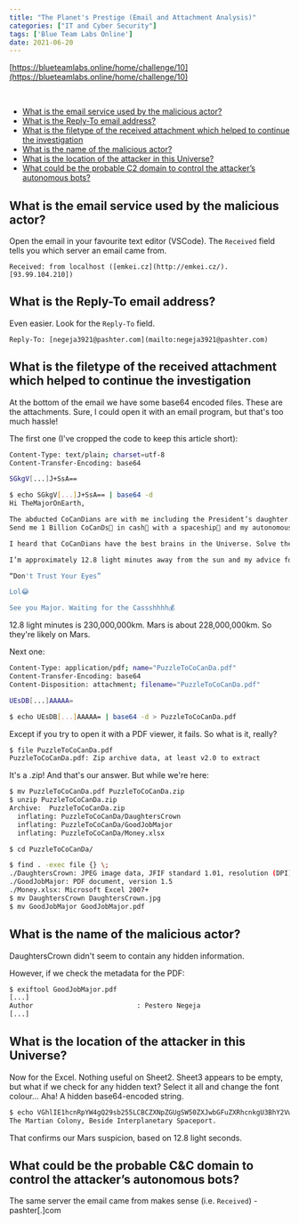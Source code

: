 ```yaml
---
title: "The Planet's Prestige (Email and Attachment Analysis)"
categories: ["IT and Cyber Security"]
tags: ['Blue Team Labs Online']
date: 2021-06-20
---
```


[https://blueteamlabs.online/home/challenge/10](https://blueteamlabs.online/home/challenge/10)

<br>

- [What is the email service used by the malicious actor?](#what-is-the-email-service-used-by-the-malicious-actor)
- [What is the Reply-To email address?](#what-is-the-reply-to-email-address)
- [What is the filetype of the received attachment which helped to continue the investigation](#what-is-the-filetype-of-the-received-attachment-which-helped-to-continue-the-investigation)
- [What is the name of the malicious actor?](#what-is-the-name-of-the-malicious-actor)
- [What is the location of the attacker in this Universe?](#what-is-the-location-of-the-attacker-in-this-universe)
- [What could be the probable C2 domain to control the attacker’s autonomous bots?](#what-could-be-the-probable-cc-domain-to-control-the-attackers-autonomous-bots)

## What is the email service used by the malicious actor?

Open the email in your favourite text editor (VSCode). The `Received` field tells you which server an email came from.

`Received: from localhost ([emkei.cz](http://emkei.cz/). [93.99.104.210])`

## What is the Reply-To email address?

Even easier. Look for the `Reply-To` field.

`Reply-To: [negeja3921@pashter.com](mailto:negeja3921@pashter.com)`

## What is the filetype of the received attachment which helped to continue the investigation

At the bottom of the email we have some base64 encoded files. These are the attachments. Sure, I could open it with an email program, but that's too much hassle!

The first one (I've cropped the code to keep this article short):

```bash
Content-Type: text/plain; charset=utf-8
Content-Transfer-Encoding: base64

SGkgV[...]J+SsA==
```

```bash
$ echo SGkgV[...]J+SsA== | base64 -d
Hi TheMajorOnEarth,

The abducted CoCanDians are with me including the President’s daughter. Dont worry. They are safe in a secret location.
Send me 1 Billion CoCanDs🤑 in cash💸 with a spaceship🚀 and my autonomous bots will safely bring back your citizens.

I heard that CoCanDians have the best brains in the Universe. Solve the puzzle I sent as an attachment for the next steps.

I’m approximately 12.8 light minutes away from the sun and my advice for the puzzle is

“Don't Trust Your Eyes”

Lol😂

See you Major. Waiting for the Cassshhhh💰
```

12.8 light minutes is 230,000,000km. Mars is about 228,000,000km. So they're likely on Mars.

Next one:

```bash
Content-Type: application/pdf; name="PuzzleToCoCanDa.pdf"
Content-Transfer-Encoding: base64
Content-Disposition: attachment; filename="PuzzleToCoCanDa.pdf"

UEsDB[...]AAAAA=
```

```bash
$ echo UEsDB[...]AAAAA= | base64 -d > PuzzleToCoCanDa.pdf
```

Except if you try to open it with a PDF viewer, it fails. So what is it, really?

```bash
$ file PuzzleToCoCanDa.pdf
PuzzleToCoCanDa.pdf: Zip archive data, at least v2.0 to extract
```

It's a .zip! And that's our answer. But while we're here:

```bash
$ mv PuzzleToCoCanDa.pdf PuzzleToCoCanDa.zip
$ unzip PuzzleToCoCanDa.zip
Archive:  PuzzleToCoCanDa.zip
  inflating: PuzzleToCoCanDa/DaughtersCrown
  inflating: PuzzleToCoCanDa/GoodJobMajor
  inflating: PuzzleToCoCanDa/Money.xlsx

$ cd PuzzleToCoCanDa/

$ find . -exec file {} \;
./DaughtersCrown: JPEG image data, JFIF standard 1.01, resolution (DPI), density 120x120, segment length 16, baseline, precision 8, 822x435, components 3
./GoodJobMajor: PDF document, version 1.5
./Money.xlsx: Microsoft Excel 2007+
$ mv DaughtersCrown DaughtersCrown.jpg
$ mv GoodJobMajor GoodJobMajor.pdf
```

## What is the name of the malicious actor?

DaughtersCrown didn't seem to contain any hidden information.

However, if we check the metadata for the PDF:

```bash
$ exiftool GoodJobMajor.pdf
[...]
Author                          : Pestero Negeja
[...]
```

## What is the location of the attacker in this Universe?

Now for the Excel. Nothing useful on Sheet2. Sheet3 appears to be empty, but what if we check for any hidden text? Select it all and change the font colour... Aha! A hidden base64-encoded string.

```bash
$ echo VGhlIE1hcnRpYW4gQ29sb255LCBCZXNpZGUgSW50ZXJwbGFuZXRhcnkgU3BhY2Vwb3J0Lg== | base64 -d
The Martian Colony, Beside Interplanetary Spaceport.
```

That confirms our Mars suspicion, based on 12.8 light seconds.

## What could be the probable C&C domain to control the attacker’s autonomous bots?

The same server the email came from makes sense (i.e. `Received`) - pashter[.]com